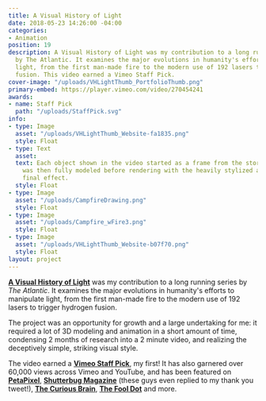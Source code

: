 ```yaml
---
title: A Visual History of Light
date: 2018-05-23 14:26:00 -04:00
categories:
- Animation
position: 19
description: A Visual History of Light was my contribution to a long running series
  by The Atlantic. It examines the major evolutions in humanity's efforts to manipulate
  light, from the first man-made fire to the modern use of 192 lasers to trigger hydrogen
  fusion. This video earned a Vimeo Staff Pick.
cover-image: "/uploads/VHLightThumb_PortfolioThumb.png"
primary-embed: https://player.vimeo.com/video/270454241
awards:
- name: Staff Pick
  path: "/uploads/StaffPick.svg"
info:
- type: Image
  asset: "/uploads/VHLightThumb_Website-fa1835.png"
  style: Float
- type: Text
  asset:
  text: Each object shown in the video started as a frame from the storyboard. It
    was then fully modeled before rendering with the heavily stylized and high contrast
    final effect.
  style: Float
- type: Image
  asset: "/uploads/CampfireDrawing.png"
  style: Float
- type: Image
  asset: "/uploads/Campfire_wFire3.png"
  style: Float
- type: Image
  asset: "/uploads/VHLightThumb_Website-b07f70.png"
  style: Float
layout: project
---
```


[**A Visual History of Light**](https://www.theatlantic.com/video/index/560585/visual-history-light/) was my contribution to a long running series by *The Atlantic*. It examines the major evolutions in humanity's efforts to manipulate light, from the first man-made fire to the modern use of 192 lasers to trigger hydrogen fusion.

The project was an opportunity for growth and a large undertaking for me: it required a lot of 3D modeling and animation in a short amount of time, condensing 2 months of research into a 2 minute video, and realizing the deceptively simple, striking visual style.

The video earned a [**Vimeo Staff Pick**](https://vimeo.com/270454241), my first! It has also garnered over 60,000 views across Vimeo and YouTube, and has been featured on [**PetaPixel**](https://petapixel.com/2018/05/26/a-brief-history-of-artificial-light/), [**Shutterbug Magazine**](https://www.shutterbug.com/content/every-photographer-should-watch-brief-history-light-2-minute-video) (these guys even replied to my thank you tweet!), [**The Curious Brain**](http://thecuriousbrain.com/?p=88146), [**The Fool Dot**](https://www.fooldot.com/a-visual-history-of-light-by-the-atlantic/) and more.
